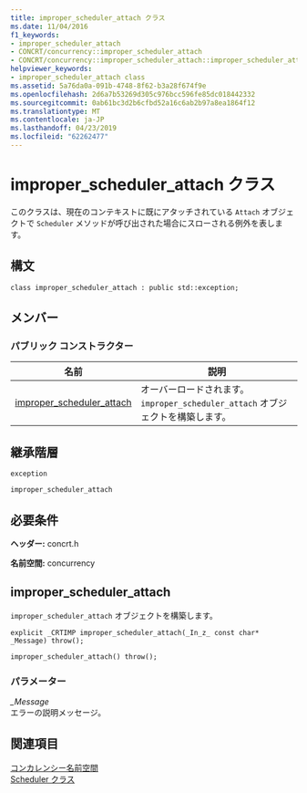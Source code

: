 ```yaml
---
title: improper_scheduler_attach クラス
ms.date: 11/04/2016
f1_keywords:
- improper_scheduler_attach
- CONCRT/concurrency::improper_scheduler_attach
- CONCRT/concurrency::improper_scheduler_attach::improper_scheduler_attach
helpviewer_keywords:
- improper_scheduler_attach class
ms.assetid: 5a76da0a-091b-4748-8f62-b3a28f674f9e
ms.openlocfilehash: 2d6a7b53269d305c976bcc596fe85dc018442332
ms.sourcegitcommit: 0ab61bc3d2b6cfbd52a16c6ab2b97a8ea1864f12
ms.translationtype: MT
ms.contentlocale: ja-JP
ms.lasthandoff: 04/23/2019
ms.locfileid: "62262477"
---
```

# <a name="improperschedulerattach-class"></a>improper_scheduler_attach クラス

このクラスは、現在のコンテキストに既にアタッチされている `Attach` オブジェクトで `Scheduler` メソッドが呼び出された場合にスローされる例外を表します。

## <a name="syntax"></a>構文

```
class improper_scheduler_attach : public std::exception;
```

## <a name="members"></a>メンバー

### <a name="public-constructors"></a>パブリック コンストラクター

|名前|説明|
|----------|-----------------|
|[improper_scheduler_attach](#ctor)|オーバーロードされます。 `improper_scheduler_attach` オブジェクトを構築します。|

## <a name="inheritance-hierarchy"></a>継承階層

`exception`

`improper_scheduler_attach`

## <a name="requirements"></a>必要条件

**ヘッダー:** concrt.h

**名前空間:** concurrency

##  <a name="ctor"></a> improper_scheduler_attach

`improper_scheduler_attach` オブジェクトを構築します。

```
explicit _CRTIMP improper_scheduler_attach(_In_z_ const char* _Message) throw();

improper_scheduler_attach() throw();
```

### <a name="parameters"></a>パラメーター

*_Message*<br/>
エラーの説明メッセージ。

## <a name="see-also"></a>関連項目

[コンカレンシー名前空間](concurrency-namespace.md)<br/>
[Scheduler クラス](scheduler-class.md)
